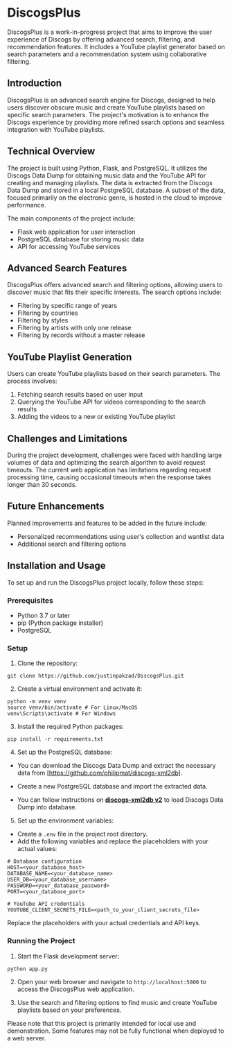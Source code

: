 # DiscogsPlus

DiscogsPlus is a work-in-progress project that aims to improve the user experience of Discogs by offering advanced search, filtering, and recommendation features. It includes a YouTube playlist generator based on search parameters and a recommendation system using collaborative filtering.

## Introduction

DiscogsPlus is an advanced search engine for Discogs, designed to help users discover obscure music and create YouTube playlists based on specific search parameters. The project's motivation is to enhance the Discogs experience by providing more refined search options and seamless integration with YouTube playlists.

## Technical Overview

The project is built using Python, Flask, and PostgreSQL. It utilizes the Discogs Data Dump for obtaining music data and the YouTube API for creating and managing playlists. The data is extracted from the Discogs Data Dump and stored in a local PostgreSQL database. A subset of the data, focused primarily on the electronic genre, is hosted in the cloud to improve performance.

The main components of the project include:

- Flask web application for user interaction
- PostgreSQL database for storing music data
- API for accessing YouTube services

## Advanced Search Features

DiscogsPlus offers advanced search and filtering options, allowing users to discover music that fits their specific interests. The search options include:

- Filtering by specific range of years
- Filtering by countries
- Filtering by styles
- Filtering by artists with only one release
- Filtering by records without a master release


## YouTube Playlist Generation

Users can create YouTube playlists based on their search parameters. The process involves:

1. Fetching search results based on user input
2. Querying the YouTube API for videos corresponding to the search results
3. Adding the videos to a new or existing YouTube playlist

## Challenges and Limitations

During the project development, challenges were faced with handling large volumes of data and optimizing the search algorithm to avoid request timeouts. The current web application has limitations regarding request processing time, causing occasional timeouts when the response takes longer than 30 seconds.

## Future Enhancements

Planned improvements and features to be added in the future include:

- Personalized recommendations using user's collection and wantlist data
- Additional search and filtering options


## Installation and Usage

To set up and run the DiscogsPlus project locally, follow these steps:

### Prerequisites

- Python 3.7 or later
- pip (Python package installer)
- PostgreSQL

### Setup

1. Clone the repository:
  ```
  git clone https://github.com/justinpakzad/DiscogsPlus.git
  ```
2. Create a virtual environment and activate it:
  ```
  python -m venv venv
  source venv/bin/activate # For Linux/MacOS
  venv\Scripts\activate # For Windows
  ```
3. Install the required Python packages:
  ```
  pip install -r requirements.txt
  ```
4. Set up the PostgreSQL database:

  - You can download the Discogs Data Dump and extract the necessary data from [https://github.com/philipmat/discogs-xml2db].

  - Create a new PostgreSQL database and import the extracted data.
  - You can follow instructions on [**discogs-xml2db v2**](https://github.com/philipmat/discogs-xml2db) to load Discogs Data Dump into database.


5. Set up the environment variables:

  - Create a `.env` file in the project root directory.
  - Add the following variables and replace the placeholders with your actual values:
  ```
  # Database configuration
  HOST=<your_database_host>
  DATABASE_NAME=<your_database_name>
  USER_DB=<your_database_username>
  PASSWORD=<your_database_password>
  PORT=<your_database_port>

  # YouTube API credentials
  YOUTUBE_CLIENT_SECRETS_FILE=<path_to_your_client_secrets_file>
  ```
  Replace the placeholders with your actual credentials and API keys.
### Running the Project

1. Start the Flask development server:
  ```
  python app.py
  ```

2. Open your web browser and navigate to `http://localhost:5000` to access the DiscogsPlus web application.

3. Use the search and filtering options to find music and create YouTube playlists based on your preferences.

Please note that this project is primarily intended for local use and demonstration. Some features may not be fully functional when deployed to a web server.
